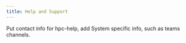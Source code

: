 ```yaml
---
title: Help and Support
---
```


Put contact info for hpc-help, add System specific info, such as teams channels. 

